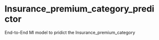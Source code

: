 # Insurance_premium_category_predictor
End-to-End Ml model to pridict the Insurance_premium_category
